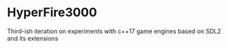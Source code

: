 # HyperFire3000
Third-ish iteration on experiments with c++17 game engines based on SDL2 and its extensions
